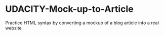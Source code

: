 # UDACITY-Mock-up-to-Article
Practice HTML syntax by converting a mockup of a blog article into a real website
